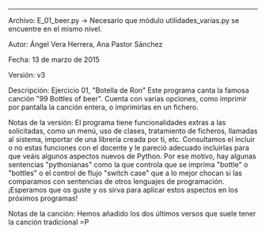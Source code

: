 --------------------------------------------------------------------------------------------------
Archivo: E_01_beer.py  -> Necesario que módulo utilidades_varias.py se encuentre en el mismo nivel.

Autor: Ángel Vera Herrera, Ana Pastor Sánchez

Fecha: 13 de marzo de 2015

Versión: v3

Descripción: Ejercicio 01, "Botella de Ron"
  Este programa canta la famosa canción "99 Bottles of beer".
  Cuenta con varias opciones, como imprimir por pantalla la
   canción entera, o imprimirlas en un fichero.

 Notas de la versión: El programa tiene funcionalidades extras a las solicitadas, como un 
   menú, uso de clases, tratamiento de ficheros, llamadas al sistema, importar de una 
   librería creada por ti, etc. Consultamos el incluir o no estas funciones con el docente
   y le pareció adecuado incluirlas para que veáis algunos aspectos nuevos de Python.
   Por ese motivo, hay algunas sentencias "pythonianas" como la que controla que se imprima 
   "bottle" o "bottles" o el control de flujo "switch case" que a lo mejor chocan si las 
   comparamos con sentencias de otros lenguajes de programación. 
   ¡Esperamos que os guste y os sirva para aplicar estos aspectos en los próximos programas!

 Notas de la canción: Hemos añadido los dos últimos versos que suele tener la canción tradicional =P

